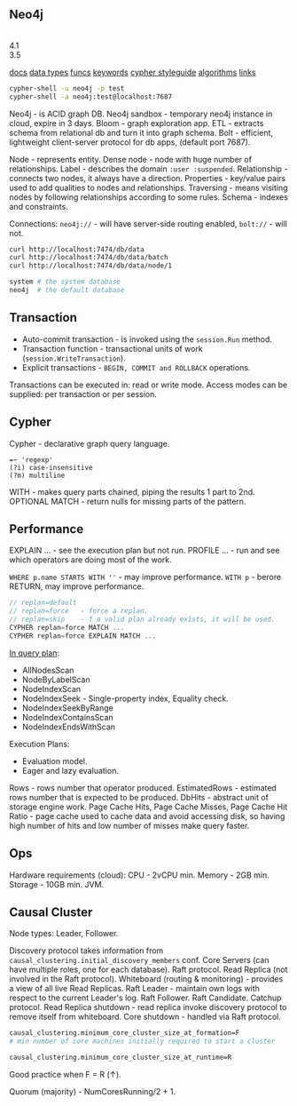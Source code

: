 Neo4j
-
<br>4.1
<br>3.5

[docs](https://neo4j.com/docs/)
[data types](https://neo4j.com/docs/cypher-manual/current/syntax/values/)
[funcs](https://neo4j.com/docs/cypher-manual/current/functions/)
[keywords](https://neo4j.com/docs/cypher-manual/current/keyword-glossary/)
[cypher styleguide](https://neo4j.com/docs/cypher-manual/current/styleguide/)
[algorithms](https://neo4j.com/developer/graph-data-science/graph-algorithms/)
[links](https://neo4j.com/developer/resources/)

````sh
cypher-shell -u neo4j -p test
cypher-shell -a neo4j:test@localhost:7687
````

Neo4j - is ACID graph DB.
Neo4j sandbox - temporary neo4j instance in cloud, expire in 3 days.
Bloom - graph exploration app.
ETL - extracts schema from relational db and turn it into graph schema.
Bolt - efficient, lightweight client-server protocol for db apps, (default port 7687).

Node - represents entity.
Dense node - node with huge number of relationships.
Label - describes the domain `:user :suspended`.
Relationship - connects two nodes, it always have a direction.
Properties - key/value pairs used to add qualities to nodes and relationships.
Traversing - means visiting nodes by following relationships according to some rules.
Schema - indexes and constraints.

Connections:
`neo4j://` - will have server-side routing enabled,
`bolt://` - will not.

````sh
curl http://localhost:7474/db/data
curl http://localhost:7474/db/data/batch
curl http://localhost:7474/db/data/node/1

system # the system database
neo4j  # the default database
````

## Transaction

* Auto-commit transaction - is invoked using the `session.Run` method.
* Transaction function - transactional units of work (`session.WriteTransaction`).
* Explicit transactions - `BEGIN, COMMIT and ROLLBACK` operations.

Transactions can be executed in: read or write mode.
Access modes can be supplied: per transaction or per session.

## Cypher

Cypher - declarative graph query language.

````
=~ 'regexp'
(?i) case-insensitive
(?m) multiline
````

WITH -  makes query parts chained, piping the results 1 part to 2nd.
OPTIONAL MATCH - return nulls for missing parts of the pattern.

## Performance

EXPLAIN ... - see the execution plan but not run.
PROFILE ... - run and see which operators are doing most of the work.

`WHERE p.name STARTS WITH ''` - may improve performance.
`WITH p` - berore RETURN, may improve performance.

````js
// replan=default
// replan=force   - force a replan.
// replan=skip    - f a valid plan already exists, it will be used.
CYPHER replan=force MATCH ...
CYPHER replan=force EXPLAIN MATCH ...
````

[In query plan](https://neo4j.com/docs/cypher-manual/current/execution-plans/operator-summary/):
* AllNodesScan
* NodeByLabelScan
* NodeIndexScan
* NodeIndexSeek - Single-property index, Equality check.
* NodeIndexSeekByRange
* NodeIndexContainsScan
* NodeIndexEndsWithScan

Execution Plans:
* Evaluation model.
* Eager and lazy evaluation.

Rows - rows number that operator produced.
EstimatedRows - estimated rows number that is expected to be produced.
DbHits - abstract unit of storage engine work.
Page Cache Hits, Page Cache Misses, Page Cache Hit Ratio - page cache
used to cache data and avoid accessing disk,
so having high number of hits and low number of misses make query faster.

## Ops

Hardware requirements (cloud):
CPU - 2vCPU min.
Memory - 2GB min.
Storage - 10GB min.
JVM.

## Causal Cluster

Node types: Leader, Follower.

Discovery protocol takes information from `causal_clustering.initial_discovery_members` conf.
Core Servers (can have multiple roles, one for each database).
Raft protocol.
Read Replica (not involved in the Raft protocol).
Whiteboard (routing & monitoring) - provides a view of all live Read Replicas.
Raft Leader - maintain own logs with respect to the current Leader's log.
Raft Follower.
Raft Candidate.
Catchup protocol.
Read Replica shutdown - read replica invoke discovery protocol to remove itself from whiteboard.
Core shutdown - handled via Raft protocol.

````sh
causal_clustering.minimum_core_cluster_size_at_formation=F
# min number of core machines initially required to start a cluster

causal_clustering.minimum_core_cluster_size_at_runtime=R

````
Good practice when F = R (↑).

Quorum (majority) - NumCoresRunning/2 + 1.
